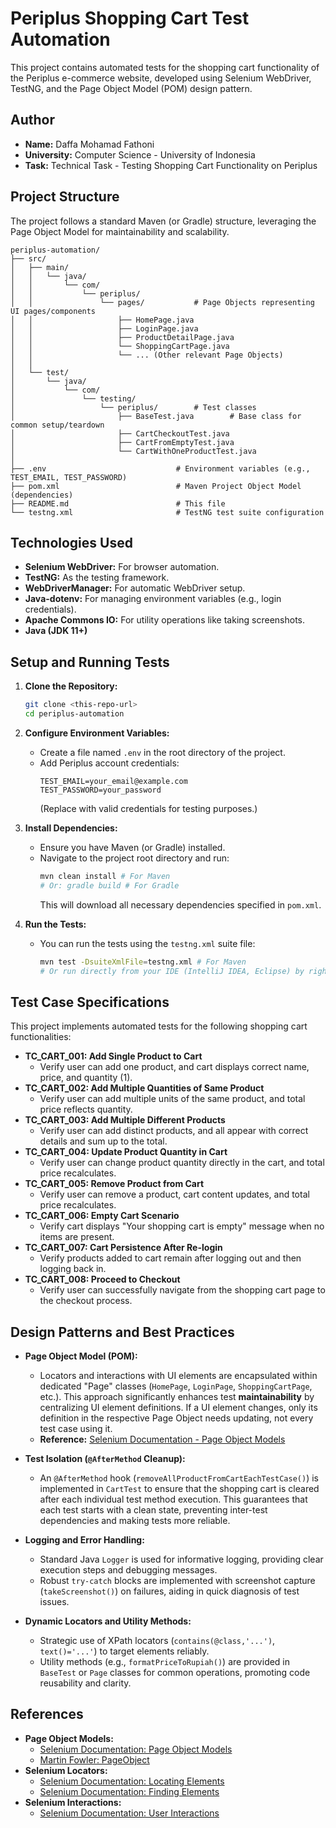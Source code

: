 

# Periplus Shopping Cart Test Automation

This project contains automated tests for the shopping cart functionality of the Periplus e-commerce website, developed using Selenium WebDriver, TestNG, and the Page Object Model (POM) design pattern.

## Author

* **Name:** Daffa Mohamad Fathoni
* **University:** Computer Science - University of Indonesia
* **Task:** Technical Task - Testing Shopping Cart Functionality on Periplus

## Project Structure

The project follows a standard Maven (or Gradle) structure, leveraging the Page Object Model for maintainability and scalability.

```
periplus-automation/
├── src/
│   ├── main/
│   │   └── java/
│   │       └── com/
│   │           └── periplus/
│   │               └── pages/           # Page Objects representing UI pages/components
│   │                   ├── HomePage.java
│   │                   ├── LoginPage.java
│   │                   ├── ProductDetailPage.java
│   │                   └── ShoppingCartPage.java
│   │                   └── ... (Other relevant Page Objects)
│   │
│   └── test/
│       └── java/
│           └── com/
│               └── testing/
│                   └── periplus/        # Test classes
│                       ├── BaseTest.java        # Base class for common setup/teardown
│                       ├── CartCheckoutTest.java
│                       ├── CartFromEmptyTest.java
│                       └── CartWithOneProductTest.java
│
├── .env                             # Environment variables (e.g., TEST_EMAIL, TEST_PASSWORD)
├── pom.xml                          # Maven Project Object Model (dependencies)
├── README.md                        # This file
└── testng.xml                       # TestNG test suite configuration
```

## Technologies Used

* **Selenium WebDriver:** For browser automation.
* **TestNG:** As the testing framework.
* **WebDriverManager:** For automatic WebDriver setup.
* **Java-dotenv:** For managing environment variables (e.g., login credentials).
* **Apache Commons IO:** For utility operations like taking screenshots.
* **Java (JDK 11+)**

## Setup and Running Tests

1.  **Clone the Repository:**
    ```bash
    git clone <this-repo-url>
    cd periplus-automation
    ```

2.  **Configure Environment Variables:**
    * Create a file named `.env` in the root directory of the project.
    * Add Periplus account credentials:
        ```
        TEST_EMAIL=your_email@example.com
        TEST_PASSWORD=your_password
        ```
        (Replace with valid credentials for testing purposes.)

3.  **Install Dependencies:**
    * Ensure you have Maven (or Gradle) installed.
    * Navigate to the project root directory and run:
        ```bash
        mvn clean install # For Maven
        # Or: gradle build # For Gradle
        ```
        This will download all necessary dependencies specified in `pom.xml`.

4.  **Run the Tests:**
    * You can run the tests using the `testng.xml` suite file:
        ```bash
        mvn test -DsuiteXmlFile=testng.xml # For Maven
        # Or run directly from your IDE (IntelliJ IDEA, Eclipse) by right-clicking testng.xml and selecting "Run 'testng.xml'"
        ```

## Test Case Specifications

This project implements automated tests for the following shopping cart functionalities:

* **TC_CART_001: Add Single Product to Cart**
    * Verify user can add one product, and cart displays correct name, price, and quantity (1).
* **TC_CART_002: Add Multiple Quantities of Same Product**
    * Verify user can add multiple units of the same product, and total price reflects quantity.
* **TC_CART_003: Add Multiple Different Products**
    * Verify user can add distinct products, and all appear with correct details and sum up to the total.
* **TC_CART_004: Update Product Quantity in Cart**
    * Verify user can change product quantity directly in the cart, and total price recalculates.
* **TC_CART_005: Remove Product from Cart**
    * Verify user can remove a product, cart content updates, and total price recalculates.
* **TC_CART_006: Empty Cart Scenario**
    * Verify cart displays "Your shopping cart is empty" message when no items are present.
* **TC_CART_007: Cart Persistence After Re-login**
    * Verify products added to cart remain after logging out and then logging back in.
* **TC_CART_008: Proceed to Checkout**
    * Verify user can successfully navigate from the shopping cart page to the checkout process.

## Design Patterns and Best Practices

* **Page Object Model (POM):**
    * Locators and interactions with UI elements are encapsulated within dedicated "Page" classes (`HomePage`, `LoginPage`, `ShoppingCartPage`, etc.). This approach significantly enhances test **maintainability** by centralizing UI element definitions. If a UI element changes, only its definition in the respective Page Object needs updating, not every test case using it.
    * **Reference:** [Selenium Documentation - Page Object Models](https://www.selenium.dev/documentation/test_practices/encouraged/page_object_models/)

* **Test Isolation (`@AfterMethod` Cleanup):**
    * An `@AfterMethod` hook (`removeAllProductFromCartEachTestCase()`) is implemented in `CartTest` to ensure that the shopping cart is cleared after each individual test method execution. This guarantees that each test starts with a clean state, preventing inter-test dependencies and making tests more reliable.

* **Logging and Error Handling:**
    * Standard Java `Logger` is used for informative logging, providing clear execution steps and debugging messages.
    * Robust `try-catch` blocks are implemented with screenshot capture (`takeScreenshot()`) on failures, aiding in quick diagnosis of test issues.

* **Dynamic Locators and Utility Methods:**
    * Strategic use of XPath locators (`contains(@class,'...')`, `text()='...'`) to target elements reliably.
    * Utility methods (e.g., `formatPriceToRupiah()`) are provided in `BaseTest` or `Page` classes for common operations, promoting code reusability and clarity.

## References

* **Page Object Models:**
    * [Selenium Documentation: Page Object Models](https://www.selenium.dev/documentation/test_practices/encouraged/page_object_models/)
    * [Martin Fowler: PageObject](https://martinfowler.com/bliki/PageObject.html)
* **Selenium Locators:**
    * [Selenium Documentation: Locating Elements](https://www.selenium.dev/documentation/webdriver/elements/locators/)
    * [Selenium Documentation: Finding Elements](https://www.selenium.dev/documentation/webdriver/elements/finders/)
* **Selenium Interactions:**
    * [Selenium Documentation: User Interactions](https://www.selenium.dev/documentation/webdriver/elements/interactions/)

